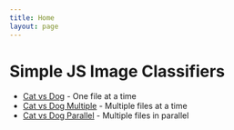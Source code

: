 ```yaml
---
title: Home
layout: page
---
```


# Simple JS Image Classifiers
- [Cat vs Dog](https://tinochan.github.io/fastai-web/1catordoggradio.html) - One file at a time
- [Cat vs Dog Multiple](https://tinochan.github.io/fastai-web/2catordogmultiple.html) - Multiple files at a time
- [Cat vs Dog Parallel](https://tinochan.github.io/fastai-web/3catordogparallel.html) - Multiple files in parallel
